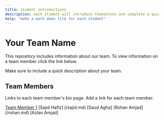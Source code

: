 ```yaml
---
title: student introductions
description: each student will introduce themselves and complete a quick bio
help: "make a mark down file for each student"
---
```


# Your Team Name

This repository includes information about our team. To view information on a team member click the link below.

Make sure to include a quick description about your team.

## Team Members

Links to each team member's bio page. Add a link for each team member.

[Team Member 1](/member1.md)
[Sajid Hafiz] (/sajid.md)
[Saud Agha]
[Rohan Amjad] (/rohan.md)
[Azlan Amjad]
